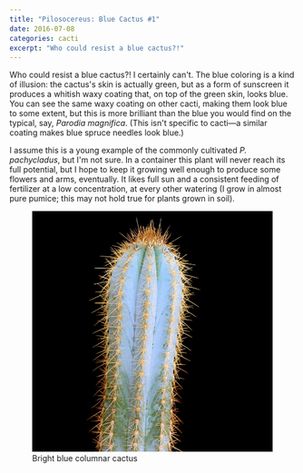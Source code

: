 ```yaml
---
title: "Pilosocereus: Blue Cactus #1"
date: 2016-07-08
categories: cacti
excerpt: "Who could resist a blue cactus?!"
---
```


Who could resist a blue cactus?! I certainly can't. The blue coloring is a kind of illusion: the cactus's skin is actually green, but as a form of sunscreen it produces a whitish waxy coating that, on top of the green skin, looks blue. You can see the same waxy coating on other cacti, making them look blue to some extent, but this is more brilliant than the blue you would find on the typical, say, <i>Parodia magnifica</i>. (This isn't specific to cacti—a similar coating makes blue spruce needles look blue.)

I assume this is a young example of the commonly cultivated <i>P. pachycladus</i>, but I'm not sure. In a container this plant will never reach its full potential, but I hope to keep it growing well enough to produce some flowers and arms, eventually. It likes full sun and a consistent feeding of fertilizer at a low concentration, at every other watering (I grow in almost pure pumice; this may not hold true for plants grown in soil).

<figure>
  <a href="/images/cacti/P1000681cl.jpg" title="Bright blue columnar cactus"><img src="/images/cacti/P1000681b.jpg" title="Bright blue columnar cactus"></a>
  <figcaption>Bright blue columnar cactus</figcaption>
</figure>